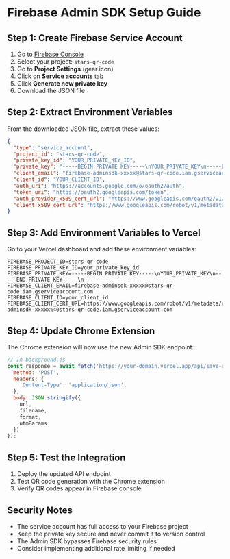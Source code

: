 # Firebase Admin SDK Setup Guide

## Step 1: Create Firebase Service Account

1. Go to [Firebase Console](https://console.firebase.google.com/)
2. Select your project: `stars-qr-code`
3. Go to **Project Settings** (gear icon)
4. Click on **Service accounts** tab
5. Click **Generate new private key**
6. Download the JSON file

## Step 2: Extract Environment Variables

From the downloaded JSON file, extract these values:

```json
{
  "type": "service_account",
  "project_id": "stars-qr-code",
  "private_key_id": "YOUR_PRIVATE_KEY_ID",
  "private_key": "-----BEGIN PRIVATE KEY-----\nYOUR_PRIVATE_KEY\n-----END PRIVATE KEY-----\n",
  "client_email": "firebase-adminsdk-xxxxx@stars-qr-code.iam.gserviceaccount.com",
  "client_id": "YOUR_CLIENT_ID",
  "auth_uri": "https://accounts.google.com/o/oauth2/auth",
  "token_uri": "https://oauth2.googleapis.com/token",
  "auth_provider_x509_cert_url": "https://www.googleapis.com/oauth2/v1/certs",
  "client_x509_cert_url": "https://www.googleapis.com/robot/v1/metadata/x509/firebase-adminsdk-xxxxx%40stars-qr-code.iam.gserviceaccount.com"
}
```

## Step 3: Add Environment Variables to Vercel

Go to your Vercel dashboard and add these environment variables:

```
FIREBASE_PROJECT_ID=stars-qr-code
FIREBASE_PRIVATE_KEY_ID=your_private_key_id
FIREBASE_PRIVATE_KEY=-----BEGIN PRIVATE KEY-----\nYOUR_PRIVATE_KEY\n-----END PRIVATE KEY-----\n
FIREBASE_CLIENT_EMAIL=firebase-adminsdk-xxxxx@stars-qr-code.iam.gserviceaccount.com
FIREBASE_CLIENT_ID=your_client_id
FIREBASE_CLIENT_CERT_URL=https://www.googleapis.com/robot/v1/metadata/x509/firebase-adminsdk-xxxxx%40stars-qr-code.iam.gserviceaccount.com
```

## Step 4: Update Chrome Extension

The Chrome extension will now use the new Admin SDK endpoint:

```javascript
// In background.js
const response = await fetch('https://your-domain.vercel.app/api/save-qr-code-admin', {
  method: 'POST',
  headers: {
    'Content-Type': 'application/json',
  },
  body: JSON.stringify({
    url,
    filename,
    format,
    utmParams
  })
});
```

## Step 5: Test the Integration

1. Deploy the updated API endpoint
2. Test QR code generation with the Chrome extension
3. Verify QR codes appear in Firebase console

## Security Notes

- The service account has full access to your Firebase project
- Keep the private key secure and never commit it to version control
- The Admin SDK bypasses Firebase security rules
- Consider implementing additional rate limiting if needed 